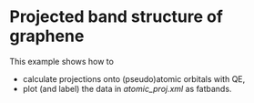 # Projected band structure of graphene

This example shows how to

* calculate projections onto (pseudo)atomic orbitals with QE,
* plot (and label) the data in *atomic_proj.xml* as fatbands.
